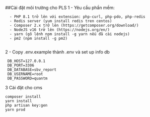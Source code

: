 ##Cài đặt môi trường cho PLS 
1 - Yêu cầu phần mềm: <br>
  ```
    - PHP 8.1 trở lên với extension: php-curl, php-pdo, php-redis
    - Redis server (yum install redis tren centos)
    - Composer 2.x trở lên (https://getcomposer.org/download/)
    - NodeJS v16 trở lên (https://nodejs.org/en/)
    - yarn (gõ lệnh npm install -g yarn nếu đã cài nodejs)
    - pm2 (npm install -g pm2)
    
```

2 - Copy .env.example thành .env và set up info db
   ```
    DB_HOST=127.0.0.1
    DB_PORT=3306
    DB_DATABASE=sbv_report
    DB_USERNAME=root
    DB_PASSWORD=quantm

```

3 Cài đặt cho  cms
```
composer install
yarn install
php artisan key:gen
yarn prod
    
```

    
